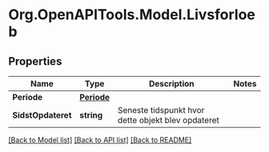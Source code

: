 # Org.OpenAPITools.Model.Livsforloeb

## Properties

Name | Type | Description | Notes
------------ | ------------- | ------------- | -------------
**Periode** | [**Periode**](Periode.md) |  | 
**SidstOpdateret** | **string** | Seneste tidspunkt hvor dette objekt blev opdateret  | 

[[Back to Model list]](../README.md#documentation-for-models) [[Back to API list]](../README.md#documentation-for-api-endpoints) [[Back to README]](../README.md)

